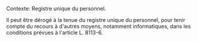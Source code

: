 Contexte: Registre unique du personnel.

Il peut être dérogé à la tenue du registre unique du personnel, pour tenir compte du recours à d'autres moyens, notamment informatiques, dans les conditions prévues à l'article L. 8113-6.